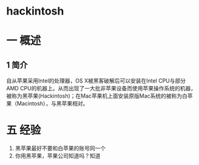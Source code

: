 # hackintosh

# 一 概述
## 1 简介
自从苹果采用Intel的处理器，OS X被黑客破解后可以安装在Intel CPU与部分AMD CPU的机器上。从而出现了一大批非苹果设备而使用苹果操作系统的机器，被称为黑苹果(Hackintosh)；在Mac苹果机上面安装原版Mac系统的被称为白苹果（Macintosh），与黑苹果相对。

# 五 经验
1. 黑苹果最好不要和白苹果的账号同一个
1. 你用黑苹果，苹果公司知道吗？知道
